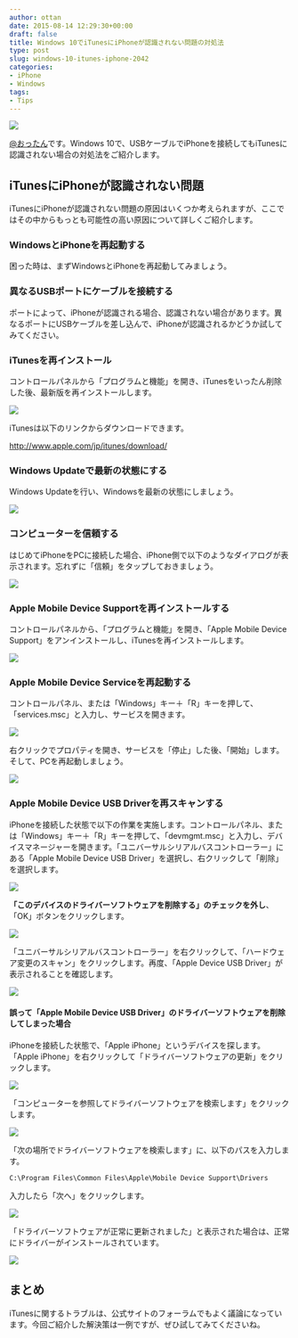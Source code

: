 ```yaml
---
author: ottan
date: 2015-08-14 12:29:30+00:00
draft: false
title: Windows 10でiTunesにiPhoneが認識されない問題の対処法
type: post
slug: windows-10-itunes-iphone-2042
categories:
- iPhone
- Windows
tags:
- Tips
---
```


![](/uploads/2015/08/150813-55cca0dada559.png)






[@おったん](https://twitter.com/ottanxyz)です。Windows 10で、USBケーブルでiPhoneを接続してもiTunesに認識されない場合の対処法をご紹介します。





## iTunesにiPhoneが認識されない問題





iTunesにiPhoneが認識されない問題の原因はいくつか考えられますが、ここではその中からもっとも可能性の高い原因について詳しくご紹介します。





### WindowsとiPhoneを再起動する





困った時は、まずWindowsとiPhoneを再起動してみましょう。





### 異なるUSBポートにケーブルを接続する





ポートによって、iPhoneが認識される場合、認識されない場合があります。異なるポートにUSBケーブルを差し込んで、iPhoneが認識されるかどうか試してみてください。





### iTunesを再インストール





コントロールパネルから「プログラムと機能」を開き、iTunesをいったん削除した後、最新版を再インストールします。





![](/uploads/2015/08/150813-55cca0de49924.png)






iTunesは以下のリンクからダウンロードできます。



http://www.apple.com/jp/itunes/download/



### Windows Updateで最新の状態にする





Windows Updateを行い、Windowsを最新の状態にしましょう。





![](/uploads/2015/08/150813-55cca0dc7e4d2.png)






### コンピューターを信頼する





はじめてiPhoneをPCに接続した場合、iPhone側で以下のようなダイアログが表示されます。忘れずに「信頼」をタップしておきましょう。





![](/uploads/2015/08/150813-55cca3b22b96c.png)






### Apple Mobile Device Supportを再インストールする





コントロールパネルから、「プログラムと機能」を開き、「Apple Mobile Device Support」をアンインストールし、iTunesを再インストールします。





![](/uploads/2015/08/150813-55cca0dfcb36e.png)






### Apple Mobile Device Serviceを再起動する





コントロールパネル、または「Windows」キー＋「R」キーを押して、「services.msc」と入力し、サービスを開きます。





![](/uploads/2015/08/150813-55cca0e1b9a42.png)






右クリックでプロパティを開き、サービスを「停止」した後、「開始」します。そして、PCを再起動しましょう。





![](/uploads/2015/08/150813-55cca0e391daa.png)






### Apple Mobile Device USB Driverを再スキャンする





iPhoneを接続した状態で以下の作業を実施します。コントロールパネル、または「Windows」キー＋「R」キーを押して、「devmgmt.msc」と入力し、デバイスマネージャーを開きます。「ユニバーサルシリアルバスコントローラー」にある「Apple Mobile Device USB Driver」を選択し、右クリックして「削除」を選択します。





![](/uploads/2015/08/150813-55cca0e53265e.png)






**「このデバイスのドライバーソフトウェアを削除する」のチェックを外し**、「OK」ボタンをクリックします。 





![](/uploads/2015/08/150813-55cca0e94b8f0.png)






「ユニバーサルシリアルバスコントローラー」を右クリックして、「ハードウェア変更のスキャン」をクリックします。再度、「Apple Device USB Driver」が表示されることを確認します。





![](/uploads/2015/08/150813-55cca0e7539c1.png)






#### 誤って「Apple Mobile Device USB Driver」のドライバーソフトウェアを削除してしまった場合





iPhoneを接続した状態で、「Apple iPhone」というデバイスを探します。「Apple iPhone」を右クリックして「ドライバーソフトウェアの更新」をクリックします。





![](/uploads/2015/08/150814-55cdc381dd4e4.png)






「コンピューターを参照してドライバーソフトウェアを検索します」をクリックします。





![](/uploads/2015/08/150814-55cdc384341f3.png)






「次の場所でドライバーソフトウェアを検索します」に、以下のパスを入力します。




    
    C:\Program Files\Common Files\Apple\Mobile Device Support\Drivers





入力したら「次へ」をクリックします。





![](/uploads/2015/08/150814-55cdc385a911c.png)






「ドライバーソフトウェアが正常に更新されました」と表示された場合は、正常にドライバーがインストールされています。





![](/uploads/2015/08/150814-55cdc387472e0.png)






## まとめ





iTunesに関するトラブルは、公式サイトのフォーラムでもよく議論になっています。今回ご紹介した解決策は一例ですが、ぜひ試してみてくださいね。
